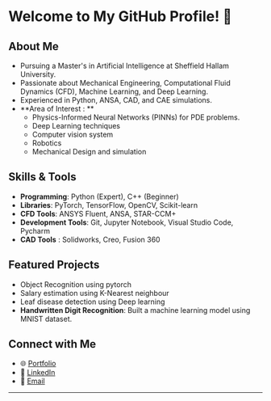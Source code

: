 # Welcome to My GitHub Profile! 👋

## About Me
- Pursuing a Master's in Artificial Intelligence at Sheffield Hallam University.
- Passionate about Mechanical Engineering, Computational Fluid Dynamics (CFD), Machine Learning, and Deep Learning.
- Experienced in Python, ANSA, CAD, and CAE simulations.
- **Area of Interest : **
  - Physics-Informed Neural Networks (PINNs) for PDE problems.
  - Deep Learning techniques
  - Computer vision system
  - Robotics
  - Mechanical Design and simulation

## Skills & Tools
- **Programming**: Python (Expert), C++ (Beginner)
- **Libraries**: PyTorch, TensorFlow, OpenCV, Scikit-learn
- **CFD Tools**: ANSYS Fluent, ANSA, STAR-CCM+
- **Development Tools**: Git, Jupyter Notebook, Visual Studio Code, Pycharm
- **CAD Tools** : Solidworks, Creo, Fusion 360

## Featured Projects
- Object Recognition using pytorch
- Salary estimation using K-Nearest neighbour
- Leaf disease detection using Deep learning
- **Handwritten Digit Recognition**: Built a machine learning model using MNIST dataset.

## Connect with Me
- 🌐 [Portfolio](https://www.linkedin.com/in/velanc/)
- 💼 [LinkedIn](https://www.linkedin.com/in/velanc/)
- 📧 [Email](mailto:velanc.uk@gmail.com)

---

